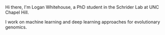 Hi there, I'm Logan Whitehouse, a PhD student in the Schrider Lab at UNC Chapel Hill.

I work on machine learning and deep learning approaches for evolutionary genomics.
